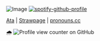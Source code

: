 ![Image](https://github.com/user-attachments/assets/1986562b-d49d-4113-9b2f-6a40e09107f3)
[![spotify-github-profile](https://spotify-github-profile.kittinanx.com/api/view?uid=31gqs4zafznevenm3arhjoad2l2u&cover_image=true&theme=natemoo-re&show_offline=false&background_color=060d1a&interchange=false&bar_color=65abb8&bar_color_cover=false)](https://github.com/kittinan/spotify-github-profile)

[Ata](https://oceanasterism.atabook.org/) | [Strawpage](https://oceanasterism.straw.page/) | [pronouns.cc](https://pronouns.cc/@morrowly)

🌧️ ![Profile view counter on GitHub](https://komarev.com/ghpvc/?username=shiningumbreon)
